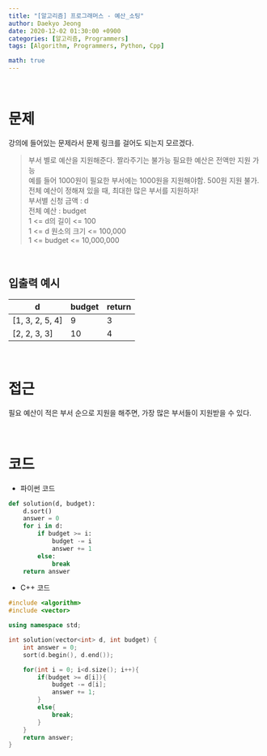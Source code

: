 ```yaml
---
title: "[알고리즘] 프로그래머스 - 예산_소팅"
author: Daekyo Jeong
date: 2020-12-02 01:30:00 +0900
categories: [알고리즘, Programmers]
tags: [Algorithm, Programmers, Python, Cpp]

math: true
---
```



<br/>

# **문제**

강의에 들어있는 문제라서 문제 링크를 걸어도 되는지 모르겠다.   

> 부서 별로 예산을 지원해준다. 짤라주기는 불가능 필요한 예산은 전액만 지원 가능   
> 예를 들어 1000원이 필요한 부서에는 1000원을 지원해야함. 500원 지원 불가.        
> 전체 예산이 정해져 있을 때, 최대한 많은 부서를 지원하자!   
> 부서별 신청 금액 : d   
> 전체 예산 : budget      
> 1 <= d의 길이 <= 100  
> 1 <= d 원소의 크기 <= 100,000     
> 1 <= budget <= 10,000,000    


<br/>

## **입출력 예시**



| d   | budget | return |
|----------|----|--------|
| [1, 3, 2, 5, 4]  | 9 | 3  |
| [2, 2, 3, 3]  | 10 | 4 |



<br/>

# **접근**

필요 예산이 적은 부서 순으로 지원을 해주면, 가장 많은 부서들이 지원받을 수 있다.



<br/>

# **코드**

- 파이썬 코드   

```py
def solution(d, budget):
    d.sort()
    answer = 0
    for i in d:
        if budget >= i:
            budget -= i
            answer += 1
        else:
            break
    return answer
```

- C++ 코드   

```cpp
#include <algorithm>
#include <vector>

using namespace std;

int solution(vector<int> d, int budget) {
    int answer = 0;
    sort(d.begin(), d.end());

    for(int i = 0; i<d.size(); i++){
        if(budget >= d[i]){
            budget -= d[i];
            answer += 1;
        }
        else{
            break;
        }
    }
    return answer;
}
```

<br/>
